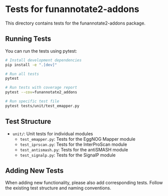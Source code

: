 # Tests for funannotate2-addons

This directory contains tests for the funannotate2-addons package.

## Running Tests

You can run the tests using pytest:

```bash
# Install development dependencies
pip install -e ".[dev]"

# Run all tests
pytest

# Run tests with coverage report
pytest --cov=funannotate2_addons

# Run specific test file
pytest tests/unit/test_emapper.py
```

## Test Structure

- `unit/`: Unit tests for individual modules
  - `test_emapper.py`: Tests for the EggNOG Mapper module
  - `test_iprscan.py`: Tests for the InterProScan module
  - `test_antismash.py`: Tests for the antiSMASH module
  - `test_signalp.py`: Tests for the SignalP module

## Adding New Tests

When adding new functionality, please also add corresponding tests. Follow the existing test structure and naming conventions.
